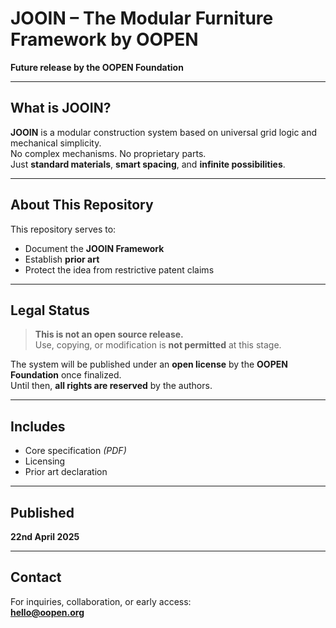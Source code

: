 # JOOIN – The Modular Furniture Framework by OOPEN

**Future release by the OOPEN Foundation**  

---

## What is JOOIN?

**JOOIN** is a modular construction system based on universal grid logic and mechanical simplicity.  
No complex mechanisms. No proprietary parts.  
Just **standard materials**, **smart spacing**, and **infinite possibilities**.

---

## About This Repository

This repository serves to:

- Document the **JOOIN Framework**
- Establish **prior art**
- Protect the idea from restrictive patent claims

---

## Legal Status

> **This is not an open source release.**  
> Use, copying, or modification is **not permitted** at this stage.

The system will be published under an **open license** by the **OOPEN Foundation** once finalized.  
Until then, **all rights are reserved** by the authors.

---

## Includes

- Core specification *(PDF)*
- Licensing
- Prior art declaration

---

## Published

**22nd April 2025**

---

## Contact

For inquiries, collaboration, or early access:  
**hello@oopen.org**
